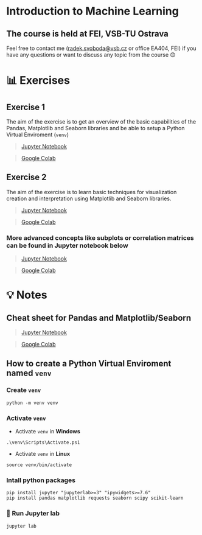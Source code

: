 # Introduction to Machine Learning
## The course is held at FEI, VSB-TU Ostrava

Feel free to contact me (<radek.svoboda@vsb.cz> or office EA404, FEI) if you have any questions or want to discuss any topic from the course 😊

# 📊 Exercises
## Exercise 1
The aim of the exercise is to get an overview of the basic capabilities of the Pandas, Matplotlib and Seaborn libraries and be able to setup a Python Virtual Enviroment (`venv`)

> [Jupyter Notebook](https://github.com/rasvob/EFREI-Introduction-to-Machine-Learning/blob/main/iml_01.ipynb)

> [Google Colab](https://colab.research.google.com/github/rasvob/EFREI-Introduction-to-Machine-Learning/blob/main/iml_01.ipynb)

## Exercise 2
The aim of the exercise is to learn basic techniques for visualization creation and interpretation using Matplotlib and Seaborn libraries.

> [Jupyter Notebook](https://github.com/rasvob/EFREI-Introduction-to-Machine-Learning/blob/main/iml_02.ipynb)

> [Google Colab](https://colab.research.google.com/github/rasvob/EFREI-Introduction-to-Machine-Learning/blob/main/iml_02.ipynb)

### More advanced concepts like subplots or correlation matrices can be found in Jupyter notebook below

> [Jupyter Notebook](https://github.com/rasvob/EFREI-Introduction-to-Machine-Learning/blob/main/iml_02_advanced.ipynb)

> [Google Colab](https://colab.research.google.com/github/rasvob/EFREI-Introduction-to-Machine-Learning/blob/main/iml_02_advanced.ipynb)


# 💡 Notes
## Cheat sheet for Pandas and Matplotlib/Seaborn

> [Jupyter Notebook](https://github.com/rasvob/EFREI-Introduction-to-Machine-Learning/blob/main/iml_cheat_sheet.ipynb)

> [Google Colab](https://colab.research.google.com/github/rasvob/EFREI-Introduction-to-Machine-Learning/blob/main/iml_cheat_sheet.ipynb)



## How to create a Python Virtual Enviroment named `venv`
### Create `venv`
```
python -m venv venv
```

### Activate `venv`

* Activate `venv` in **Windows**
```
.\venv\Scripts\Activate.ps1
```

* Activate `venv` in **Linux**
```
source venv/bin/activate
```


### Intall python packages

```
pip install jupyter "jupyterlab>=3" "ipywidgets>=7.6"
pip install pandas matplotlib requests seaborn scipy scikit-learn
```

### 🚀 Run Jupyter lab

```
jupyter lab
```